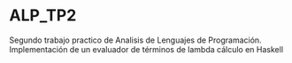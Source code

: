 # ALP_TP2
Segundo trabajo practico de Analisis de Lenguajes de Programación. Implementación de un evaluador de términos de lambda cálculo en Haskell
